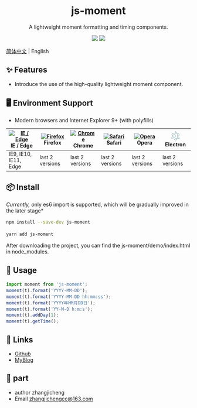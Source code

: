 <h1 align="center">js-moment</h1>

<div align="center">

A lightweight moment formatting and timing components.

![](https://img.shields.io/npm/v/js-moment.svg?style=flat)
![](https://img.shields.io/bundlephobia/min/js-moment.svg?style=flat)
</div>

[简体中文](./README.md) | English

## ✨ Features

- Introduce the use of the high-quality lightweight moment component.

## 🖥 Environment Support

* Modern browsers and Internet Explorer 9+ (with polyfills)

| [<img src="https://raw.githubusercontent.com/alrra/browser-logos/master/src/edge/edge_48x48.png" alt="IE / Edge" width="24px" height="24px" />](http://godban.github.io/browsers-support-badges/)</br>IE / Edge | [<img src="https://raw.githubusercontent.com/alrra/browser-logos/master/src/firefox/firefox_48x48.png" alt="Firefox" width="24px" height="24px" />](http://godban.github.io/browsers-support-badges/)</br>Firefox | [<img src="https://raw.githubusercontent.com/alrra/browser-logos/master/src/chrome/chrome_48x48.png" alt="Chrome" width="24px" height="24px" />](http://godban.github.io/browsers-support-badges/)</br>Chrome | [<img src="https://raw.githubusercontent.com/alrra/browser-logos/master/src/safari/safari_48x48.png" alt="Safari" width="24px" height="24px" />](http://godban.github.io/browsers-support-badges/)</br>Safari | [<img src="https://raw.githubusercontent.com/alrra/browser-logos/master/src/opera/opera_48x48.png" alt="Opera" width="24px" height="24px" />](http://godban.github.io/browsers-support-badges/)</br>Opera | [<img src="https://raw.githubusercontent.com/alrra/browser-logos/master/src/electron/electron_48x48.png" alt="Electron" width="24px" height="24px" />](http://godban.github.io/browsers-support-badges/)</br>Electron |
| --------- | --------- | --------- | --------- | --------- | --------- |
| IE9, IE10, IE11, Edge| last 2 versions| last 2 versions| last 2 versions| last 2 versions| last 2 versions

## 📦 Install
*Currently, o*nly es6 import is supported, which will be gradually improved in the later stage*

```bash
npm install --save-dev js-moment

yarn add js-moment
```
After downloading the project, you can find the js-moment/demo/index.html in node_modules.

## 🔨 Usage

```jsx
import moment from 'js-moment';
moment(t).format('YYYY-MM-DD');
moment(t).format('YYYY-MM-DD hh:mm:ss');
moment(t).format('YYYY年MM月DD日');
moment(t).format('YY-M-D h:m:s');
moment(t).addDay(1);
moment(t).getTime();
```

## 🔗 Links

- [Github](https://github.com/zhangjichengcc/moments)
- [MyBlog](https://zhangjichengcc.github.io/blog)

## 🤝 part

- author zhangjicheng
- Email zhangjichengcc@163.com
